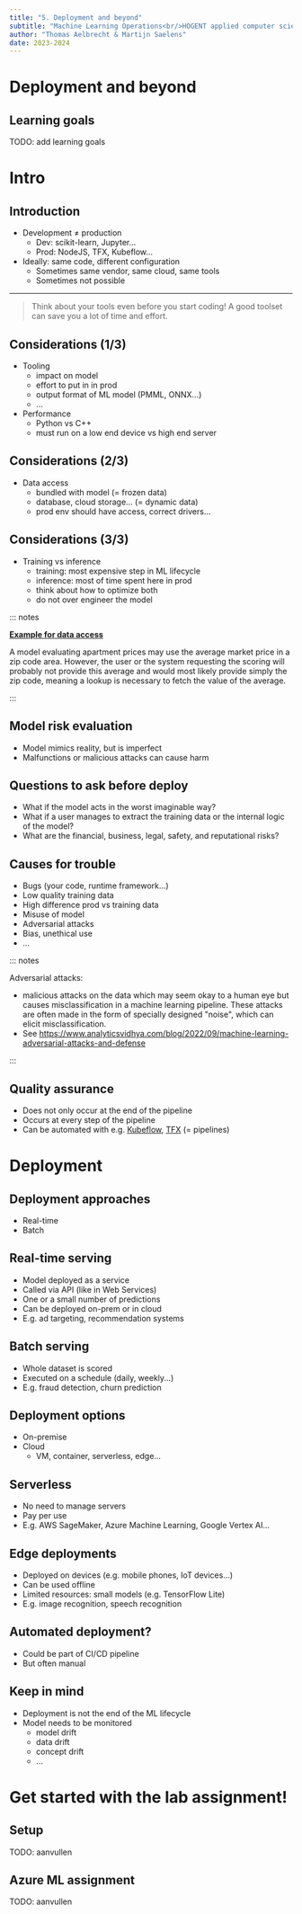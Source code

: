 ```yaml
---
title: "5. Deployment and beyond"
subtitle: "Machine Learning Operations<br/>HOGENT applied computer science"
author: "Thomas Aelbrecht & Martijn Saelens"
date: 2023-2024
---
```


# Deployment and beyond

## Learning goals

TODO: add learning goals

# Intro

## Introduction

- Development &ne; production
  - Dev: scikit-learn, Jupyter...
  - Prod: NodeJS, TFX, Kubeflow...
- Ideally: same code, different configuration
  - Sometimes same vendor, same cloud, same tools
  - Sometimes not possible

---

> Think about your tools even before you start coding!
> A good toolset can save you a lot of time and effort.

## Considerations (1/3)

- Tooling
  - impact on model
  - effort to put in in prod
  - output format of ML model (PMML, ONNX...)
  - ...
- Performance
  - Python vs C++
  - must run on a low end device vs high end server

## Considerations (2/3)

- Data access
  - bundled with model (= frozen data)
  - database, cloud storage... (= dynamic data)
  - prod env should have access, correct drivers...

## Considerations (3/3)

- Training vs inference
  - training: most expensive step in ML lifecycle
  - inference: most of time spent here in prod
  - think about how to optimize both
  - do not over engineer the model

::: notes

<b><u>Example for data access</u></b>

A model evaluating apartment prices may use the average market price in a zip code area.
However, the user or the system requesting the scoring will probably not provide this
average and would most likely provide simply the zip code, meaning a lookup is necessary
to fetch the value of the average.

:::

## Model risk evaluation

- Model mimics reality, but is imperfect
- Malfunctions or malicious attacks can cause harm

## Questions to ask before deploy

- What if the model acts in the worst imaginable way?
- What if a user manages to extract the training data or the internal logic of the model?
- What are the financial, business, legal, safety, and reputational risks?

## Causes for trouble

- Bugs (your code, runtime framework...)
- Low quality training data
- High difference prod vs training data
- Misuse of model
- Adversarial attacks
- Bias, unethical use
- ...

::: notes

Adversarial attacks:

- malicious attacks on the data which may seem okay to a human eye but causes misclassification
  in a machine learning pipeline. These attacks are often made in the form of specially designed
  "noise", which can elicit misclassification.
- See <https://www.analyticsvidhya.com/blog/2022/09/machine-learning-adversarial-attacks-and-defense>

:::

## Quality assurance

- Does not only occur at the end of the pipeline
- Occurs at every step of the pipeline
- Can be automated with e.g. [Kubeflow](https://www.kubeflow.org/), [TFX](https://www.tensorflow.org/tfx/) (= pipelines)

# Deployment

## Deployment approaches

- Real-time
- Batch

## Real-time serving

- Model deployed as a service
- Called via API (like in Web Services)
- One or a small number of predictions
- Can be deployed on-prem or in cloud
- E.g. ad targeting, recommendation systems

## Batch serving

- Whole dataset is scored
- Executed on a schedule (daily, weekly...)
- E.g. fraud detection, churn prediction

## Deployment options

- On-premise
- Cloud
  - VM, container, serverless, edge...

## Serverless

- No need to manage servers
- Pay per use
- E.g. AWS SageMaker, Azure Machine Learning, Google Vertex AI...

## Edge deployments

- Deployed on devices (e.g. mobile phones, IoT devices...)
- Can be used offline
- Limited resources: small models (e.g. TensorFlow Lite)
- E.g. image recognition, speech recognition

## Automated deployment?

- Could be part of CI/CD pipeline
- But often manual

## Keep in mind

- Deployment is not the end of the ML lifecycle
- Model needs to be monitored
  - model drift
  - data drift
  - concept drift
  - ...

# Get started with the lab assignment!

## Setup

TODO: aanvullen

## Azure ML assignment

TODO: aanvullen
